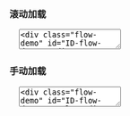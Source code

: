 <h3 lay-toc="{id: 'examples', level: 2}" class="layui-hide">滚动加载</h3>

<pre class="layui-code" lay-options="{preview: true, text: {preview: '滚动加载'}, layout: ['preview', 'code'], tools: ['full']}">
  <textarea>
<div class="flow-demo" id="ID-flow-demo"></div>

<!-- import layui --> 
<script>
layui.use(function(){
  var flow = layui.flow;

  // 流加载实例
  flow.load({
    elem: '#ID-flow-demo', // 流加载容器
    scrollElem: '#ID-flow-demo', // 滚动条所在元素，一般不用填，此处只是演示需要。
    done: function(page, next){ // 执行下一页的回调
      // 模拟数据插入
      setTimeout(function(){
        var lis = [];
        for(var i = 0; i < 8; i++){
          lis.push('<li>'+ ( (page-1)*8 + i + 1 ) +'</li>')
        }
        
        // 执行下一页渲染，第二参数为：满足“加载更多”的条件，即后面仍有分页
        // pages 为 Ajax返回的总页数，只有当前页小于总页数的情况下，才会继续出现加载更多
        next(lis.join(''), page < 10); // 此处假设总页数为 10
      }, 520);
    }
  });
});
</script>
  </textarea>
</pre>

<h3 id="demo-manual-load" lay-toc="{level: 2}">手动加载</h3>

<pre class="layui-code" lay-options="{preview: true, layout: ['preview', 'code'], tools: ['full']}">
  <textarea>
<div class="flow-demo" id="ID-flow-demo-manual"></div>

<!-- import layui --> 
<script>
layui.use(function(){
  var flow = layui.flow;
  // 流加载实例
  flow.load({
    elem: '#ID-flow-demo-manual', // 流加载容器
    scrollElem: '#ID-flow-demo-manual', // 滚动条所在元素，一般不用填，此处只是演示需要。
    isAuto: false,
    isLazyimg: true,
    done: function(page, next){ // 加载下一页
      // 模拟插入
      setTimeout(function(){
        var lis = [];
        for(var i = 0; i < 6; i++){
          lis.push('<li><img lay-src="https://unpkg.com/outeres@0.0.11/demo/wallpaper.jpg?v='+ ( (page-1)*6 + i + 1 ) +'"></li>')
        }
        next(lis.join(''), page < 6); // 假设总页数为 6
      }, 520);
    }
  });
});
</script>
  </textarea>
</pre>